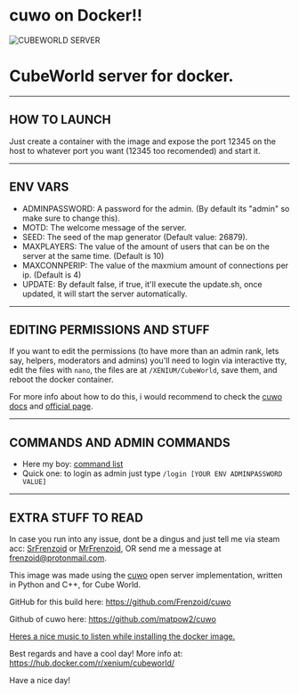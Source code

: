 # cuwo on Docker!!
![CUBEWORLD SERVER](https://upload.wikimedia.org/wikipedia/commons/4/44/Cubeworld_logo.png)

CubeWorld server for docker.
==================

* * *
HOW TO LAUNCH
---

Just create a container with the image and expose the port 12345 on the host to whatever port you want (12345 too recomended) and start it.

* * *
ENV VARS
----
- ADMINPASSWORD: A password for the admin. (By default its "admin" so make sure to change this).
- MOTD: The welcome message of the server.
- SEED: The seed of the map generator  (Default value: 26879).
- MAXPLAYERS: The value of the amount of users that can be on the server at the same time. (Default is 10)
- MAXCONNPERIP: The value of the maxmium amount of connections per ip. (Default is 4)
- UPDATE: By default false, if true, it'll execute the update.sh, once updated, it will start the server automatically.

* * *
EDITING PERMISSIONS AND STUFF
---
If you want to edit the permissions (to have more than an admin rank, lets say, helpers, moderators and admins) you'll need to login via interactive tty, edit the files with ```nano```, the files are at  ```/XENIUM/CubeWorld```, save them, and reboot the docker container.

For more info  about  how to do this, i would recommend to check the [cuwo docs](https://github.com/matpow2/cuwo/wiki) and [official page](http://cuwo.org/).

* * *
COMMANDS AND ADMIN COMMANDS
---
- Here my boy: [command list](https://github.com/matpow2/cuwo/wiki/Commands)
- Quick one: to login as admin just type ```/login [YOUR ENV ADMINPASSWORD VALUE]```

* * *
EXTRA STUFF TO READ
---
In case you run into any issue, dont be a dingus and just tell me via steam acc: [SrFrenzoid](https://steamcommunity.com/profiles/76561198050154084/) or [MrFrenzoid](https://steamcommunity.com/id/MrFren/), OR send me a message at frenzoid@protonmail.com.

This image was made using the [cuwo](http://cuwo.org/#about) open server implementation, written in Python and C++, for Cube World.

GitHub for this build here: https://github.com/Frenzoid/cuwo

Github of cuwo here: https://github.com/matpow2/cuwo

[Heres a nice music to listen while installing the docker image.](https://www.youtube.com/watch?v=_5w8SJ3yVsc)

Best regards and have a cool day!
More info at: https://hub.docker.com/r/xenium/cubeworld/

Have a nice day!

